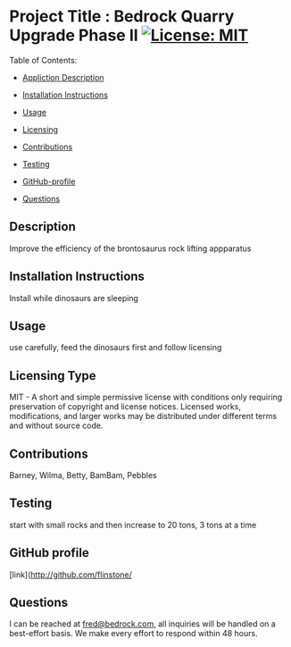 

Project Title :  Bedrock Quarry Upgrade Phase II        [![License: MIT](https://img.shields.io/badge/License-MIT-yellow.svg)](https://opensource.org/licenses/MIT)             
=================================

Table of Contents: 

- [Appliction Description](#description)

- [Installation Instructions](#installation-instructions)

- [Usage](#usage)

- [Licensing](#licensing-type)

- [Contributions](#contributions)

- [Testing](#testing)

- [GitHub-profile](#github-profile)

- [Questions](#questions)


## Description

Improve the efficiency of the brontosaurus rock lifting appparatus 

## Installation Instructions

Install while dinosaurs are sleeping 

## Usage

use carefully, feed the dinosaurs first and follow licensing 

## Licensing Type

MIT - A short and simple permissive license with conditions only requiring preservation of copyright and license notices. Licensed works, modifications, and larger works may be distributed under different terms and without source code.

## Contributions

Barney, Wilma, Betty, BamBam, Pebbles

## Testing

start with small rocks and then increase to 20 tons, 3 tons at a time

## GitHub profile

[link](http://github.com/flinstone/

## Questions
I can be reached at fred@bedrock.com, all inquiries will be handled on a best-effort basis.  We make every effort
to respond within 48 hours. 
